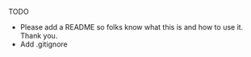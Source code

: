 TODO

- Please add a README so folks know what this is and how to use it. Thank you.
- Add .gitignore

